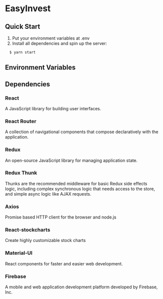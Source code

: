 # EasyInvest

## Quick Start
1. Put your environment variables at .env
2. Install all dependencies and spin up the server: 
  ``` javascript
    $ yarn start
  ```

## Environment Variables


## Dependencies

### React
A JavaScript library for building user interfaces.

### React Router
A collection of navigational components that compose declaratively with the application.

### Redux
An open-source JavaScript library for managing application state.

### Redux Thunk
Thunks are the recommended middleware for basic Redux side effects logic, including complex synchronous logic that needs access to the store, and simple async logic like AJAX requests.

### Axios
Promise based HTTP client for the browser and node.js

### React-stockcharts
Create highly customizable stock charts

### Material-UI
React components for faster and easier web development.

### Firebase
A mobile and web application development platform developed by Firebase, Inc. 
